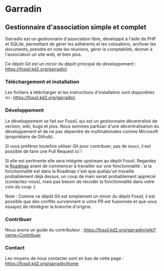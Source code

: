 # Garradin
## Gestionnaire d'association simple et complet

Garradin est un gestionnaire d'association libre, développé à l'aide de PHP et SQLite, permettant de gérer les adhérents et les cotisations, archiver les documents, prendre en note les réunions, gérer la comptabilité, donner à l'association un site web, et bien plus.

Ce dépôt Git est un miroir du dépôt principal de développement : https://fossil.kd2.org/garradin/

### Téléchargement et installation

Les fichiers à télécharger et les instructions d'installation sont disponibles ici : https://fossil.kd2.org/garradin/

### Développement

Le développement se fait sur Fossil, qui est un gestionnaire décentralisé de version, wiki, bugs et plus. Nous sommes partisan d'une décentralisation du développement et de ne pas dépendre de multinationales comme Microsoft (propriétaire de Github).

Si vous préférez toutefois utiliser Git pour contribuer, pas de souci, il est possible de faire une Pull Request ici !

Si elle est pertinente elle sera intégrée upstream au dépôt Fossil. Regardez la [Roadmap](https://fossil.kd2.org/garradin/wiki?name=Roadmap) avant de commencer à travailler sur une fonctionnalité : si la fonctionnalité est dans la Roadmap c'est que quelqu'un travaille probablement déjà dessus, un coup de main serait probablement apprécié (contactez-nous), mais pas besoin de recoder la fonctionnalité dans votre coin du coup :)

Note : Comme ce dépôt Git est simplement un miroir du dépôt Fossil, il est possible que des conflits surviennent si votre PR est fusionnée et que vous essayez de réintégrer la branche d'origine.

### Contribuer

Nous avons un guide du contributeur : https://fossil.kd2.org/garradin/wiki?name=Contribuer

### Contact

Les moyens de nous contacter sont en bas de cette page : https://fossil.kd2.org/garradin/home